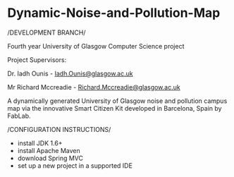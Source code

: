 Dynamic-Noise-and-Pollution-Map
===============================

/DEVELOPMENT BRANCH/

Fourth year University of Glasgow Computer Science project

Project Supervisors: 

  Dr. Iadh Ounis - Iadh.Ounis@glasgow.ac.uk
  
  Mr Richard Mccreadie - Richard.Mccreadie@glasgow.ac.uk
  
  
A dynamically generated University of Glasgow noise and pollution campus map via the innovative Smart Citizen Kit developed in Barcelona, Spain by FabLab.


/CONFIGURATION INSTRUCTIONS/

 - install JDK 1.6+
 - install Apache Maven
 - download Spring MVC
 - set up a new project in a supported IDE
